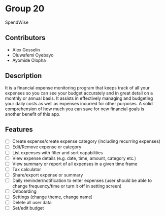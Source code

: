 # Group 20

SpendWise

## Contributors

- Alex Gosselin
- Oluwafemi Oyebayo
- Ayomide Olopha

## Description
It is a financial expense monitoring program that keeps track of all your expenses so you can see your budget accurately and in great detail on a monthly or annual basis. It assists in effectively managing and budgeting your daily costs as well as expenses incurred for other purposes. A solid comprehension of how much you can save for new financial goals is another benefit of this app.
## Features
- [ ] Create expense/create expense category (including recurring expenses)
- [ ] Edit/Remove expense or category
- [ ] List expenses with filter and sort capabilities
- [ ] View expense details (e.g. date, time, amount, category etc.)
- [ ] View summary or report of all expenses in a given time frame
- [ ] Tax calculator
- [ ] Share/export expense or summary
- [ ] Daily reminder/notification to enter expenses (user should be able to change frequency/time or turn it off in setting screen)
- [ ] Onboarding
- [ ] Settings (change theme, change name)
- [ ] Delete all user data
- [ ] Set/edit budget
